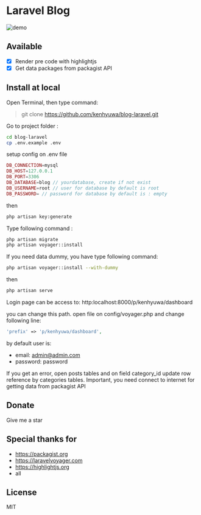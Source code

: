 # Laravel Blog
![demo](https://raw.githubusercontent.com/kenhyuwa/blog-laravel/master/demo-dekstop.gif)  

## Available
- [x] Render pre code with highlightjs
- [x] Get data packages from packagist API

## Install at local
Open Terminal, then type command:  
> git clone https://github.com/kenhyuwa/blog-laravel.git

Go to project folder :
```bash
cd blog-laravel
cp .env.example .env
```

setup config on .env file
```php 
DB_CONNECTION=mysql
DB_HOST=127.0.0.1
DB_PORT=3306
DB_DATABASE=blog // yourdatabase, create if not exist
DB_USERNAME=root // user for database by default is root
DB_PASSWORD= // password for database by default is : empty
```

then 
```bash
php artisan key:generate
```

Type following command : 
```bash
php artisan migrate
php artisan voyager::install
```

If you need data dummy, you have type following command:
```bash
php artisan voyager::install --with-dummy
```

then 
```bash
php artisan serve
```

Login page can be access to:
http:localhost:8000/p/kenhyuwa/dashboard

you can change this path. open file on config/voyager.php and change following line:

```php
'prefix' => 'p/kenhyuwa/dashboard',
```

by default user is:
- email: admin@admin.com
- password: password

If you get an error, open posts tables and on field category_id update row reference by categories tables.
Important, you need connect to internet for getting data from packagist API

## Donate
Give me a star

##  Special thanks for 
- https://packagist.org
- https://laravelvoyager.com
- https://highlightjs.org
- all 

## License
MIT
